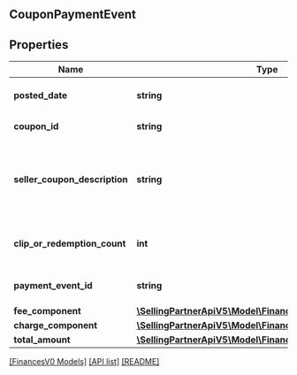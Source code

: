 ## CouponPaymentEvent

## Properties

Name | Type | Description | Notes
------------ | ------------- | ------------- | -------------
**posted_date** | **string** | A date string in ISO 8601 format. | [optional]
**coupon_id** | **string** | A coupon identifier. | [optional]
**seller_coupon_description** | **string** | The description provided by the seller when they created the coupon. | [optional]
**clip_or_redemption_count** | **int** | The number of coupon clips or redemptions. | [optional]
**payment_event_id** | **string** | A payment event identifier. | [optional]
**fee_component** | [**\SellingPartnerApiV5\Model\FinancesV0\FeeComponent**](FeeComponent.md) |  | [optional]
**charge_component** | [**\SellingPartnerApiV5\Model\FinancesV0\ChargeComponent**](ChargeComponent.md) |  | [optional]
**total_amount** | [**\SellingPartnerApiV5\Model\FinancesV0\Currency**](Currency.md) |  | [optional]

[[FinancesV0 Models]](../) [[API list]](../../Api) [[README]](../../../README.md)
